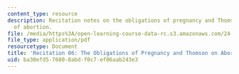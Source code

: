 ```yaml
---
content_type: resource
description: Recitation notes on the obligations of pregnancy and Thomson's defense
  of abortion.
file: /media/https%3A/open-learning-course-data-rc.s3.amazonaws.com/24-06j-bioethics-spring-2009/ba30efd576808abdf0c7ef06aab243e3_MIT24_06Js09_rec06.pdf
file_type: application/pdf
resourcetype: Document
title: 'Recitation 06: The Obligations of Pregnancy and Thomson on Abortion'
uid: ba30efd5-7680-8abd-f0c7-ef06aab243e3
---
```

